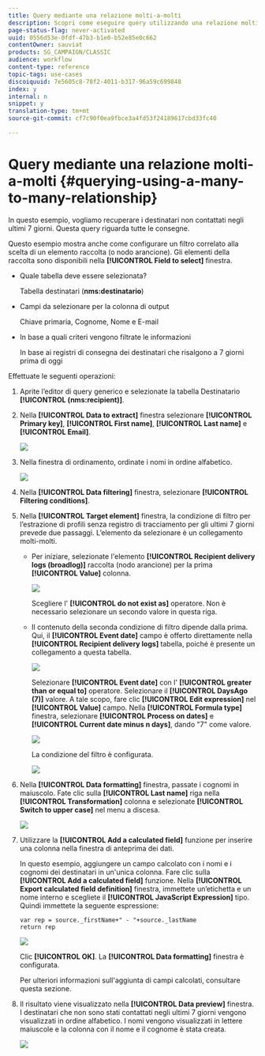 ```yaml
---
title: Query mediante una relazione molti-a-molti
description: Scopri come eseguire query utilizzando una relazione molti-a-molti
page-status-flag: never-activated
uuid: 0556d53e-0fdf-47b3-b1e0-b52e85e0c662
contentOwner: sauviat
products: SG_CAMPAIGN/CLASSIC
audience: workflow
content-type: reference
topic-tags: use-cases
discoiquuid: 7e5605c8-78f2-4011-b317-96a59c699848
index: y
internal: n
snippet: y
translation-type: tm+mt
source-git-commit: cf7c90f0ea9fbce3a4fd53f24189617cbd33fc40

---
```



# Query mediante una relazione molti-a-molti {#querying-using-a-many-to-many-relationship}

In questo esempio, vogliamo recuperare i destinatari non contattati negli ultimi 7 giorni. Questa query riguarda tutte le consegne.

Questo esempio mostra anche come configurare un filtro correlato alla scelta di un elemento raccolta (o nodo arancione). Gli elementi della raccolta sono disponibili nella **[!UICONTROL Field to select]** finestra.

* Quale tabella deve essere selezionata?

   Tabella destinatari (**nms:destinatario**)

* Campi da selezionare per la colonna di output

   Chiave primaria, Cognome, Nome e E-mail

* In base a quali criteri vengono filtrate le informazioni

   In base ai registri di consegna dei destinatari che risalgono a 7 giorni prima di oggi

Effettuate le seguenti operazioni:

1. Aprite l’editor di query generico e selezionate la tabella Destinatario **[!UICONTROL (nms:recipient)]**.
1. Nella **[!UICONTROL Data to extract]** finestra selezionare **[!UICONTROL Primary key]**, **[!UICONTROL First name]**, **[!UICONTROL Last name]** e **[!UICONTROL Email]**.

   ![](assets/query_editor_nveau_33.png)

1. Nella finestra di ordinamento, ordinate i nomi in ordine alfabetico.

   ![](assets/query_editor_nveau_34.png)

1. Nella **[!UICONTROL Data filtering]** finestra, selezionare **[!UICONTROL Filtering conditions]**.
1. Nella **[!UICONTROL Target element]** finestra, la condizione di filtro per l’estrazione di profili senza registro di tracciamento per gli ultimi 7 giorni prevede due passaggi. L’elemento da selezionare è un collegamento molti-molti.

   * Per iniziare, selezionate l&#39;elemento **[!UICONTROL Recipient delivery logs (broadlog)]** raccolta (nodo arancione) per la prima **[!UICONTROL Value]** colonna.

      ![](assets/query_editor_nveau_67.png)

      Scegliere l&#39; **[!UICONTROL do not exist as]** operatore. Non è necessario selezionare un secondo valore in questa riga.

   * Il contenuto della seconda condizione di filtro dipende dalla prima. Qui, il **[!UICONTROL Event date]** campo è offerto direttamente nella **[!UICONTROL Recipient delivery logs]** tabella, poiché è presente un collegamento a questa tabella.

      ![](assets/query_editor_nveau_36.png)

      Selezionare **[!UICONTROL Event date]** con l&#39; **[!UICONTROL greater than or equal to]** operatore. Selezionare il **[!UICONTROL DaysAgo (7)]** valore. A tale scopo, fare clic **[!UICONTROL Edit expression]** nel **[!UICONTROL Value]** campo. Nella **[!UICONTROL Formula type]** finestra, selezionare **[!UICONTROL Process on dates]** e **[!UICONTROL Current date minus n days]**, dando &quot;7&quot; come valore.

      ![](assets/query_editor_nveau_37.png)

      La condizione del filtro è configurata.

      ![](assets/query_editor_nveau_38.png)

1. Nella **[!UICONTROL Data formatting]** finestra, passate i cognomi in maiuscolo. Fate clic sulla **[!UICONTROL Last name]** riga nella **[!UICONTROL Transformation]** colonna e selezionate **[!UICONTROL Switch to upper case]** nel menu a discesa.

   ![](assets/query_editor_nveau_39.png)

1. Utilizzare la **[!UICONTROL Add a calculated field]** funzione per inserire una colonna nella finestra di anteprima dei dati.

   In questo esempio, aggiungere un campo calcolato con i nomi e i cognomi dei destinatari in un&#39;unica colonna. Fare clic sulla **[!UICONTROL Add a calculated field]** funzione. Nella **[!UICONTROL Export calculated field definition]** finestra, immettete un’etichetta e un nome interno e scegliete il **[!UICONTROL JavaScript Expression]** tipo. Quindi immettete la seguente espressione:

   ```
   var rep = source._firstName+" - "+source._lastName
   return rep
   ```

   ![](assets/query_editor_nveau_40.png)

   Clic **[!UICONTROL OK]**. La **[!UICONTROL Data formatting]** finestra è configurata.

   Per ulteriori informazioni sull&#39;aggiunta di campi calcolati, consultare questa sezione.

1. Il risultato viene visualizzato nella **[!UICONTROL Data preview]** finestra. I destinatari che non sono stati contattati negli ultimi 7 giorni vengono visualizzati in ordine alfabetico. I nomi vengono visualizzati in lettere maiuscole e la colonna con il nome e il cognome è stata creata.

   ![](assets/query_editor_nveau_41.png)
